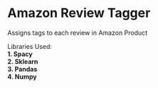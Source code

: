 # Amazon Review Tagger
Assigns tags to each review in Amazon Product


Libraries Used:
</br>
**1. Spacy**
</br>
**2. Sklearn**
</br>
**3. Pandas**
</br>
**4. Numpy**
